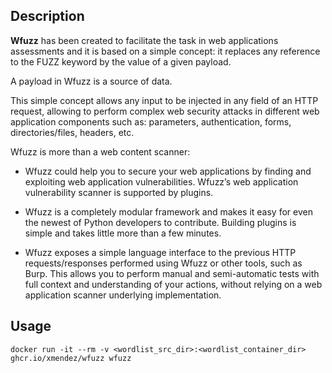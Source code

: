 ## Description
**Wfuzz** has been created to facilitate the task in web applications assessments and it is based on a simple concept: it replaces any reference to the FUZZ keyword by the value of a given payload.

A payload in Wfuzz is a source of data.

This simple concept allows any input to be injected in any field of an HTTP request, allowing to perform complex web security attacks in different web application components such as: parameters, authentication, forms, directories/files, headers, etc.

Wfuzz is more than a web content scanner:

* Wfuzz could help you to secure your web applications by finding and exploiting web application vulnerabilities. Wfuzz’s web application vulnerability scanner is supported by plugins.

* Wfuzz is a completely modular framework and makes it easy for even the newest of Python developers to contribute. Building plugins is simple and takes little more than a few minutes.

* Wfuzz exposes a simple language interface to the previous HTTP requests/responses performed using Wfuzz or other tools, such as Burp. This allows you to perform manual and semi-automatic tests with full context and understanding of your actions, without relying on a web application scanner underlying implementation.

## Usage
```
docker run -it --rm -v <wordlist_src_dir>:<wordlist_container_dir> ghcr.io/xmendez/wfuzz wfuzz
```